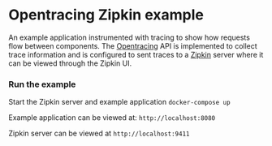 # Opentracing Zipkin example

An example application instrumented with tracing to show how requests flow between components. The [Opentracing](http://opentracing.io) API is implemented to collect trace information and is configured to sent traces to a [Zipkin](http://zipkin.io) server where it can be viewed through the Zipkin UI. 

### Run the example

Start the Zipkin server and example application
`docker-compose up`

Example application can be viewed at: `http://localhost:8080`

Zipkin server can be viewed at `http://localhost:9411`

